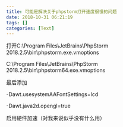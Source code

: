 ```yaml
---
title: 可能是解决关于phpstorm打开速度很慢的问题
date: 2018-10-31 06:21:19
tags: []
categories: [Text]
---
```


<p>打开C:\Program Files\JetBrains\PhpStorm 2018.2.5\bin\phpstorm.exe.vmoptions<br /></p> 
<p>C:\Program Files\JetBrains\PhpStorm 2018.2.5\bin\phpstorm64.exe.vmoptions<br /></p> 
<p>最后添加</p> 
<p>-Dawt.usesystemAAFontSettings=lcd &nbsp;</p> 
<p>-Dawt.java2d.opengl=true&nbsp;&nbsp;</p> 
<p>启用硬件加速（对我来说似乎没有什么用）</p> 
<p><br /></p>